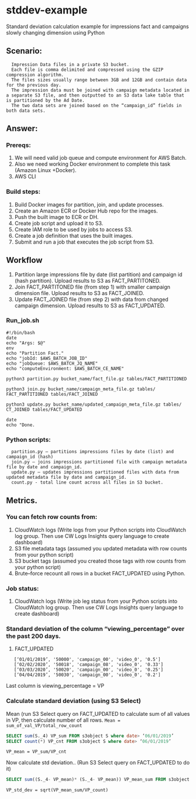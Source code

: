 # stddev-example
Standard deviation calculation example for impressions fact and campaigns slowly changing  dimension using Python

## Scenario: 
      Impression Data files in a private S3 bucket. 
      Each file is comma delimited and compressed using the GZIP compression algorithm. 
      The files sizes usually range between 3GB and 12GB and contain data for the previous day. 
      The impression data must be joined with campaign metadata located in a separate S3 file, and then outputted to an S3 data lake table that is partitioned by the Ad Date. 
      The two data sets are joined based on the “campaign_id” fields in both data sets. 
## Answer:
### Prereqs:
1.	We will need valid job queue and compute environment for AWS Batch.
2.	Also we need working Docker environment to complete this task (Amazon Linux +Docker).
3.	AWS CLI
### Build steps:
1.	Build Docker images for partition, join, and update processes.
2.	Create an Amazon ECR or Docker Hub repo for the images.
3.	Push the built image to ECR or DH.
4.	Create job script and upload it to S3.
5.	Create IAM role to be used by jobs to access S3.
6.	Create a job definition that uses the built images.
7.	Submit and run a job that executes the job script from S3.

## Workflow

1.	Partition large impressions file by date (list partition) and campaign id (hash partition). Upload results to S3 as FACT_PARTITONED.
2.	Join FACT_PARTITONED file (from step 1) with smaller campaign dimension file. Upload results to S3 as FACT_JOINED.
3.	Update FACT_JOINED file (from step 2) with data from changed campaign dimension. Upload results to S3 as FACT_UPDATED.

### Run_job.sh
```shell
#!/bin/bash
date
echo "Args: $@"
env
echo "Partition Fact."
echo "jobId: $AWS_BATCH_JOB_ID"
echo "jobQueue: $AWS_BATCH_JQ_NAME"
echo "computeEnvironment: $AWS_BATCH_CE_NAME"

python3 partition.py bucket_name/fact_file.gz tables/FACT_PARTITIONED

python3 join.py bucket_name/campaign_meta_file.gz tables/ FACT_PARTITIONED tables/FACT_JOINED

python3 update.py bucket_name/updated_campaign_meta_file.gz tables/ CT_JOINED tables/FACT_UPDATED

date
echo "Done.
```

### Python scripts:
      partition.py – partitions impressions files by date (list) and campaign_id (hash) 
      join.py – joins impressions partitioned file with campaign metadata file by date and campaign_id.
      update.py – updates impressions partitioned files with data from updated metadata file by date and campaign_id.
      count.py - total line count across all files in S3 bucket. 

## Metrics.
### You can fetch row counts from:
1.	CloudWatch logs (Write logs from your Python scripts into CloudWatch log group. Then use CW Logs Insights query language to create dashboard)
2.	S3 file metadata tags (assumed you updated metadata with row counts from your python script)
3.	S3 bucket tags (assumed you created those tags with row counts from your python script)
4.	Brute–force recount all rows in a bucket FACT_UPDATED using Python.
### Job status:
1.	CloudWatch logs (Write job leg status from your Python scripts into CloudWatch log group. Then use CW Logs Insights query language to create dashboard)

### Standard deviation of the column “viewing_percentage” over the past 200 days.
1.	FACT_UPDATED
```
   [‘01/01/2019’, '50000', 'campaign_00', 'video_0', '0.5']
   [‘02/02/2020’, '50018', 'campaign_08', 'video_0', '0.33']
   [‘03/03/2020’, '50020', 'campaign_00', 'video_0', '0.25']
   [‘04/04/2019’, '50030', 'campaign_00', 'video_0', '0.2']
```   
Last column is viewing_percentage = VP

### Calculate standard deviation (using S3 Select)
   Mean (run S3 Select query on FACT_UPDATED to calculate sum of all values in VP, then calculate number of all rows. 
   `Mean = sum_of_val_VP/total_row_count`
```SQL
SELECT sum(S._4) VP_sum FROM s3object S where date> ‘06/01/2019’
SELECT count(*) VP_cnt FROM s3object S where date> ‘06/01/2019’
```
`VP_mean = VP_sum/VP_cnt`

   Now calculate std deviation.. (Run S3 Select query on FACT_UPDATED to do it)
```SQL
SELECT sum((S._4- VP_mean)* (S._4- VP_mean)) VP_mean_sum FROM s3object S where date> ‘06/01/2019’
```
`VP_std_dev = sqrt(VP_mean_sum/VP_count)`



